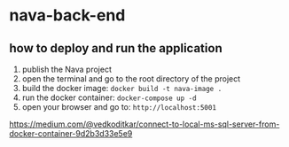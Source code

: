 # nava-back-end

## how to deploy and run the application

1. publish the Nava project
2. open the terminal and go to the root directory of the project
3. build the docker image: `docker build -t nava-image .`
4. run the docker container: `docker-compose up -d`
5. open your browser and go to: `http://localhost:5001`


https://medium.com/@vedkoditkar/connect-to-local-ms-sql-server-from-docker-container-9d2b3d33e5e9
